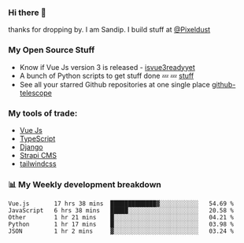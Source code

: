 ### Hi there 👋

thanks for dropping by.
I am Sandip. I build stuff at [@Pixeldust](github.com/pixeldust-in/)

###  **My Open Source Stuff**

 - Know if Vue Js version 3 is released -  [isvue3readyyet](https://github.com/sandiprb/isvue3readyyet)
 - A bunch of Python scripts to get stuff done 💤 💤 [stuff](https://github.com/sandiprb/stuff)
 - See all your starred Github repositories at one single place [github-telescope](https://github.com/sandiprb/github-telescope)



###  **My tools of trade:**
 - [Vue Js](https://github.com/vuejs/vue/)
 - [TypeScript](https://github.com/microsoft/TypeScript)
 - [Django](github.com/django/django)
 - [Strapi CMS](github.com/strapi/strapi)
 - [tailwindcss](https://github.com/tailwindlabs/tailwindcss)


###  📊 **My Weekly development breakdown**
<!--START_SECTION:waka-->
```text
Vue.js       17 hrs 38 mins  █████████████▓░░░░░░░░░░░   54.69 % 
JavaScript   6 hrs 38 mins   █████░░░░░░░░░░░░░░░░░░░░   20.58 % 
Other        1 hr 21 mins    █░░░░░░░░░░░░░░░░░░░░░░░░   04.21 % 
Python       1 hr 17 mins    █░░░░░░░░░░░░░░░░░░░░░░░░   03.98 % 
JSON         1 hr 2 mins     ▓░░░░░░░░░░░░░░░░░░░░░░░░   03.24 % 
```
<!--END_SECTION:waka-->
